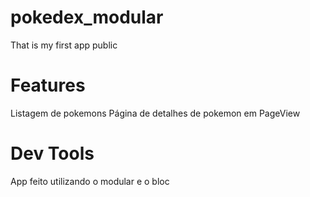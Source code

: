 # pokedex_modular
 That is my first app public

# Features
 Listagem de pokemons
 Página de detalhes de pokemon em PageView
 
# Dev Tools
 App feito utilizando o modular e o bloc
 
